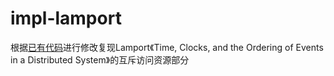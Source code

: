 # impl-lamport
根据[已有代码](https://github.com/jamesb2413/logical-clocks)进行修改复现Lamport《Time, Clocks, and the Ordering of Events in a Distributed System》的互斥访问资源部分
